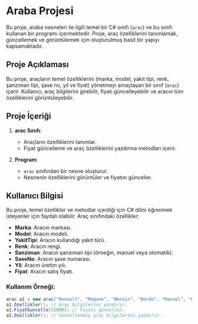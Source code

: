 # Araba Projesi

Bu proje, araba nesneleri ile ilgili temel bir C# sınıfı (`arac`) ve bu sınıfı kullanan bir programı içermektedir. Proje, araç özelliklerini tanımlamak, güncellemek ve görüntülemek için oluşturulmuş basit bir yapıyı kapsamaktadır.

## Proje Açıklaması

Bu proje, araçların temel özelliklerini (marka, model, yakıt tipi, renk, şanzıman tipi, şase no, yıl ve fiyat) yönetmeyi amaçlayan bir sınıf (`arac`) içerir. Kullanıcı, araç bilgilerini girebilir, fiyatı güncelleyebilir ve aracın tüm özelliklerini görüntüleyebilir.

## Proje İçeriği

1. **arac Sınıfı**:
   - Araçların özelliklerini tanımlar.
   - Fiyat güncelleme ve araç özelliklerini yazdırma metodları içerir.

2. **Program**:
   - `arac` sınıfından bir nesne oluşturur.
   - Nesnenin özelliklerini görüntüler ve fiyatını günceller.

## Kullanıcı Bilgisi

Bu proje, temel özellikler ve metodlar içerdiği için C# dilini öğrenmek isteyenler için faydalı olabilir. Araç sınıfındaki özellikler:

- **Marka**: Aracın markası.
- **Model**: Aracın modeli.
- **YakitTipi**: Aracın kullandığı yakıt türü.
- **Renk**: Aracın rengi.
- **Sanziman**: Aracın şanzıman tipi (örneğin, manuel veya otomatik).
- **SaseNo**: Aracın şase numarası.
- **Yil**: Aracın üretim yılı.
- **Fiyat**: Aracın satış fiyatı.

### Kullanım Örneği:

```csharp
arac a1 = new arac("Renault", "Megane", "Benzin", "Bordo", "Manuel", "615WE328FEMA1928AM1642", 2016, 25000);
a1.Ozellikler(); // Araç bilgilerini yazdırır.
a1.FiyatGuncelle(32000); // Fiyatı günceller.
a1.Ozellikler(); // Güncellenmiş araç bilgilerini yazdırır.
